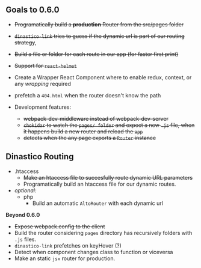 ## Goals to 0.6.0
- ~~Programatically build a **production** Router from the src/pages folder~~
- ~~`dinastico-link` tries to guess if the dynamic url is part of our routing strategy~~, 
- ~~Build a file or folder for each route in our app (for faster first print)~~
- ~~Support for `react-helmet`~~
- Create a Wrapper React Component where to enable redux, context, or any *wrapping* required
- prefetch a `404.html` when the router doesn't know the path

- Development features:
  - ~~webpack-dev-middleware instead of webpack-dev-server~~
  - ~~`chokidar` to watch the `pages/ folder` and expect a new `.js` file, when it happens build a new router and reload the `app`~~
  - ~~detects when the any page exports a `Router` instance~~
## Dinastico Routing
- .htaccess
  - ~~Make an htaccess file to succesfully route dynamic URL parameters~~
  - Programatically build an htaccess file for our dynamic routes.
- *optional:*
  - php
    - Build an automatic `AltoRouter` with each dynamic url

**Beyond 0.6.0**
- ~~Expose webpack.config to the client~~
- Build the router considering `pages` directory has recursively folders with `.js` files.
- `dinastico-link` prefetches on keyHover (?)
- Detect when component changes class to function or viceversa
- Make an static `jsx` router for production.
